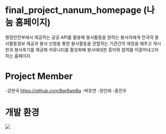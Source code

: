 # final_project_nanum_homepage (나눔 홈페이지)
행정안전부에서 제공하는 공공 API를 활용해 봉사활동을 원하는 봉사자에게 전국의 봉사활동정보 제공과
봉사 신청을 통한 봉사활동을 관할하는 기관간의 매칭을 해주고 게시판과 봉사후기를 제공해 커뮤니티를 활성화해
봉사에대한 흥미와 참여를 이끌어내고자하는 홈페이지

# Project Member
-강현국 https://github.com/BarBamBa
-박호연
-정인태
-홍진우

# 개발 환경
<img src="https://img.shields.io/badge/Java-007396?style=flat&logo=Conda-Forge&logoColor=white" />

